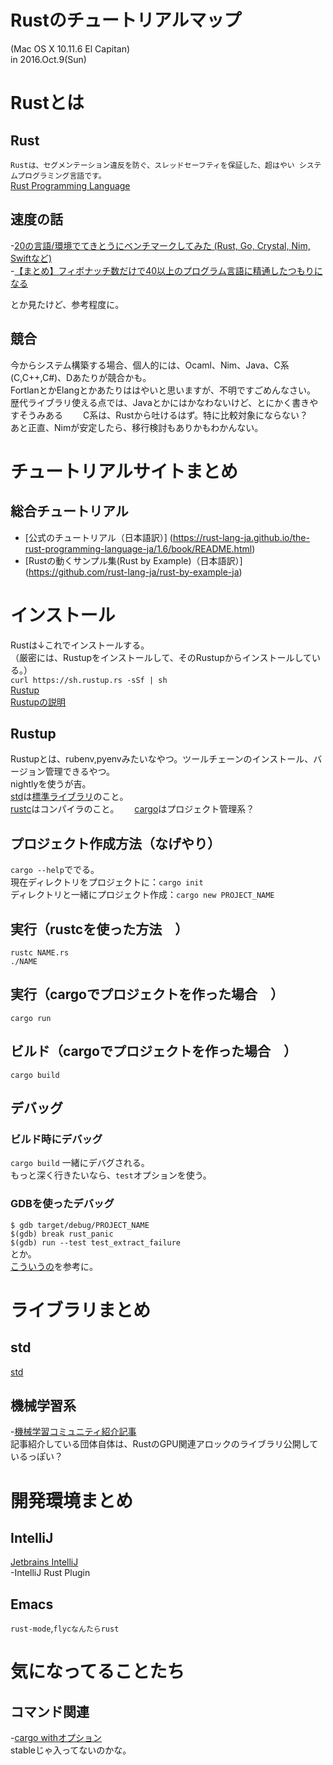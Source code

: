 # Rustのチュートリアルマップ
(Mac OS X 10.11.6 El Capitan)  
in 2016.Oct.9(Sun)  

# Rustとは
## Rust
`Rustは、セグメンテーション違反を防ぐ、スレッドセーフティを保証した、超はやい システムプログラミング言語です。`  
[Rust Programming Language](https://www.rust-lang.org/en-US/)

## 速度の話
-[20の言語/環境でてきとうにベンチマークしてみた (Rust, Go, Crystal, Nim, Swiftなど)](http://safx-dev.blogspot.jp/2015/11/20-rust-go-crystal-nim-swift.html)  
-[【まとめ】フィボナッチ数だけで40以上のプログラム言語に精通したつもりになる](http://qiita.com/y_irabu/items/604b0987aa7c8ec52c65#%E5%AE%9F%E8%A1%8C%E9%80%9F%E5%BA%A6%E6%AF%94%E8%BC%83)  
  
とか見たけど、参考程度に。  

## 競合
今からシステム構築する場合、個人的には、Ocaml、Nim、Java、C系(C,C++,C#)、Dあたりが競合かも。  
FortlanとかElangとかあたりははやいと思いますが、不明ですごめんなさい。  
歴代ライブラリ使える点では、Javaとかにはかなわないけど、とにかく書きやすそうみある　　
C系は、Rustから吐けるはず。特に比較対象にならない？  
あと正直、Nimが安定したら、移行検討もありかもわかんない。  

# チュートリアルサイトまとめ
## 総合チュートリアル
- [公式のチュートリアル（日本語訳）]
(https://rust-lang-ja.github.io/the-rust-programming-language-ja/1.6/book/README.html)
- [Rustの動くサンプル集(Rust by Example)（日本語訳）]
(https://github.com/rust-lang-ja/rust-by-example-ja)

# インストール
Rustは↓これでインストールする。  
（厳密には、Rustupをインストールして、そのRustupからインストールしている。）  
`curl https://sh.rustup.rs -sSf | sh`  
[Rustup](https://www.rustup.rs/)  
[Rustupの説明](https://blog.rust-lang.org/2016/05/13/rustup.html)
## Rustup
Rustupとは、rubenv,pyenvみたいなやつ。ツールチェーンのインストール、バージョン管理できるやつ。  
nightlyを使うが吉。  
[std](https://doc.rust-lang.org/beta/std/)は[標準ライブラリ](https://doc.rust-lang.org/beta/std/)のこと。  
[rustc](https://manishearth.github.io/rust-internals-docs/rustc/)はコンパイラのこと。　　
[cargo](#)はプロジェクト管理系？  

## プロジェクト作成方法（なげやり）
`cargo --help`ででる。  
現在ディレクトリをプロジェクトに：`cargo init`  
ディレクトリと一緒にプロジェクト作成：`cargo new PROJECT_NAME`  

## 実行（rustcを使った方法　）
`rustc NAME.rs`  
`./NAME`

## 実行（cargoでプロジェクトを作った場合　）
`cargo run`

## ビルド（cargoでプロジェクトを作った場合　）
`cargo build`

## デバッグ
### ビルド時にデバッグ
`cargo build`
一緒にデバグされる。  
もっと深く行きたいなら、`test`オプションを使う。

### GDBを使ったデバッグ
`$ gdb target/debug/PROJECT_NAME`  
`$(gdb) break rust_panic`  
`$(gdb) run --test test_extract_failure`  
とか。  
[こういうの](http://stackoverflow.com/questions/27269315/how-do-i-debug-a-failing-cargo-test-in-gdb)を参考に。  

# ライブラリまとめ
## std
[std](https://doc.rust-lang.org/beta/std/)

## 機械学習系
-[機械学習コミュニティ紹介記事](https://medium.com/@autumn_eng/about-rust-s-machine-learning-community-4cda5ec8a790#.4nxykw8ul)  
記事紹介している団体自体は、RustのGPU関連アロックのライブラリ公開しているっぽい？  

# 開発環境まとめ
## IntelliJ
[Jetbrains IntelliJ](https://www.jetbrains.com/)  
-IntelliJ Rust Plugin
## Emacs
`rust-mode`,`flycなんたらrust`


# 気になってることたち
## コマンド関連
-[cargo withオプション](https://github.com/rust-lang/cargo/pull/1763)  
stableじゃ入ってないのかな。
